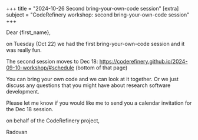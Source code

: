 +++
title = "2024-10-26 Second bring-your-own-code session"
[extra]
subject = "CodeRefinery workshop: second bring-your-own-code session"
+++

Dear {first_name},

on Tuesday (Oct 22) we had the first bring-your-own-code session and it was really fun.

The second session moves to Dec 18:
https://coderefinery.github.io/2024-09-10-workshop/#schedule (bottom of that page)

You can bring your own code and we can look at it together. Or we just discuss any questions that you might have about research software development.

Please let me know if you would like me to send you a calendar invitation for the Dec 18 session.

on behalf of the CodeRefinery project,

Radovan
